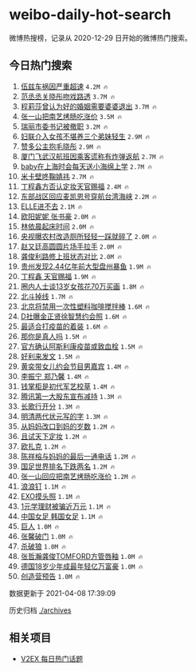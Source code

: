 # weibo-daily-hot-search

微博热搜榜，记录从 2020-12-29 日开始的微博热门搜索。

## 今日热门搜索

<!-- BEGIN -->

1. [伍兹车祸因严重超速](https://s.weibo.com/weibo?q=%E4%BC%8D%E5%85%B9%E8%BD%A6%E7%A5%B8%E5%9B%A0%E4%B8%A5%E9%87%8D%E8%B6%85%E9%80%9F&Refer=top) `4.2M 🔥`
1. [范丞丞关晓彤吻戏路透](https://s.weibo.com/weibo?q=%23%E8%8C%83%E4%B8%9E%E4%B8%9E%E5%85%B3%E6%99%93%E5%BD%A4%E5%90%BB%E6%88%8F%E8%B7%AF%E9%80%8F%23&Refer=top) `3.7M 🔥`
1. [程莉莎曾认为好的婚姻需要婆婆退出](https://s.weibo.com/weibo?q=%23%E7%A8%8B%E8%8E%89%E8%8E%8E%E6%9B%BE%E8%AE%A4%E4%B8%BA%E5%A5%BD%E7%9A%84%E5%A9%9A%E5%A7%BB%E9%9C%80%E8%A6%81%E5%A9%86%E5%A9%86%E9%80%80%E5%87%BA%23&Refer=top) `3.7M 🔥`
1. [张一山把南艺烤肠吃涨价](https://s.weibo.com/weibo?q=%E5%BC%A0%E4%B8%80%E5%B1%B1%E6%8A%8A%E5%8D%97%E8%89%BA%E7%83%A4%E8%82%A0%E5%90%83%E6%B6%A8%E4%BB%B7&Refer=top) `3.5M 🔥`
1. [瑞丽市委书记被撤职](https://s.weibo.com/weibo?q=%23%E7%91%9E%E4%B8%BD%E5%B8%82%E5%A7%94%E4%B9%A6%E8%AE%B0%E8%A2%AB%E6%92%A4%E8%81%8C%23&Refer=top) `3.2M 🔥`
1. [妇联介入女孩不堪养三个弟妹轻生](https://s.weibo.com/weibo?q=%23%E5%A6%87%E8%81%94%E4%BB%8B%E5%85%A5%E5%A5%B3%E5%AD%A9%E4%B8%8D%E5%A0%AA%E5%85%BB%E4%B8%89%E4%B8%AA%E5%BC%9F%E5%A6%B9%E8%BD%BB%E7%94%9F%23&Refer=top) `2.9M 🔥`
1. [赞多公主抱毛晓彤](https://s.weibo.com/weibo?q=%23%E8%B5%9E%E5%A4%9A%E5%85%AC%E4%B8%BB%E6%8A%B1%E6%AF%9B%E6%99%93%E5%BD%A4%23&Refer=top) `2.9M 🔥`
1. [厦门飞武汉航班因乘客谎称有炸弹返航](https://s.weibo.com/weibo?q=%23%E5%8E%A6%E9%97%A8%E9%A3%9E%E6%AD%A6%E6%B1%89%E8%88%AA%E7%8F%AD%E5%9B%A0%E4%B9%98%E5%AE%A2%E8%B0%8E%E7%A7%B0%E6%9C%89%E7%82%B8%E5%BC%B9%E8%BF%94%E8%88%AA%23&Refer=top) `2.7M 🔥`
1. [baby在上海时会每天送小海绵上学](https://s.weibo.com/weibo?q=%23baby%E5%9C%A8%E4%B8%8A%E6%B5%B7%E6%97%B6%E4%BC%9A%E6%AF%8F%E5%A4%A9%E9%80%81%E5%B0%8F%E6%B5%B7%E7%BB%B5%E4%B8%8A%E5%AD%A6%23&Refer=top) `2.7M 🔥`
1. [米卡壁咚鞠婧祎](https://s.weibo.com/weibo?q=%23%E7%B1%B3%E5%8D%A1%E5%A3%81%E5%92%9A%E9%9E%A0%E5%A9%A7%E7%A5%8E%23&Refer=top) `2.7M 🔥`
1. [丁程鑫方否认定妆天官赐福](https://s.weibo.com/weibo?q=%E4%B8%81%E7%A8%8B%E9%91%AB%E6%96%B9%E5%90%A6%E8%AE%A4%E5%AE%9A%E5%A6%86%E5%A4%A9%E5%AE%98%E8%B5%90%E7%A6%8F&Refer=top) `2.4M 🔥`
1. [东部战区回应麦凯恩号穿航台湾海峡](https://s.weibo.com/weibo?q=%E4%B8%9C%E9%83%A8%E6%88%98%E5%8C%BA%E5%9B%9E%E5%BA%94%E9%BA%A6%E5%87%AF%E6%81%A9%E5%8F%B7%E7%A9%BF%E8%88%AA%E5%8F%B0%E6%B9%BE%E6%B5%B7%E5%B3%A1&Refer=top) `2.2M 🔥`
1. [ELLE进不去](https://s.weibo.com/weibo?q=%23ELLE%E8%BF%9B%E4%B8%8D%E5%8E%BB%23&Refer=top) `2.1M 🔥`
1. [欧阳妮妮 张书豪](https://s.weibo.com/weibo?q=%E6%AC%A7%E9%98%B3%E5%A6%AE%E5%A6%AE%20%E5%BC%A0%E4%B9%A6%E8%B1%AA&Refer=top) `2.0M 🔥`
1. [林依晨起床时间](https://s.weibo.com/weibo?q=%23%E6%9E%97%E4%BE%9D%E6%99%A8%E8%B5%B7%E5%BA%8A%E6%97%B6%E9%97%B4%23&Refer=top) `2.0M 🔥`
1. [央视曝农村改造厕所轻轻一踩就碎了](https://s.weibo.com/weibo?q=%23%E5%A4%AE%E8%A7%86%E6%9B%9D%E5%86%9C%E6%9D%91%E6%94%B9%E9%80%A0%E5%8E%95%E6%89%80%E8%BD%BB%E8%BD%BB%E4%B8%80%E8%B8%A9%E5%B0%B1%E7%A2%8E%E4%BA%86%23&Refer=top) `2.0M 🔥`
1. [赵又廷高圆圆片场手拉手](https://s.weibo.com/weibo?q=%23%E8%B5%B5%E5%8F%88%E5%BB%B7%E9%AB%98%E5%9C%86%E5%9C%86%E7%89%87%E5%9C%BA%E6%89%8B%E6%8B%89%E6%89%8B%23&Refer=top) `2.0M 🔥`
1. [龚俊利路修上班状态对比](https://s.weibo.com/weibo?q=%23%E9%BE%9A%E4%BF%8A%E5%88%A9%E8%B7%AF%E4%BF%AE%E4%B8%8A%E7%8F%AD%E7%8A%B6%E6%80%81%E5%AF%B9%E6%AF%94%23&Refer=top) `2.0M 🔥`
1. [贵州发现2.44亿年前大型盘州暴鱼](https://s.weibo.com/weibo?q=%23%E8%B4%B5%E5%B7%9E%E5%8F%91%E7%8E%B02.44%E4%BA%BF%E5%B9%B4%E5%89%8D%E5%A4%A7%E5%9E%8B%E7%9B%98%E5%B7%9E%E6%9A%B4%E9%B1%BC%23&Refer=top) `1.9M 🔥`
1. [丁程鑫 天官赐福](https://s.weibo.com/weibo?q=%E4%B8%81%E7%A8%8B%E9%91%AB%20%E5%A4%A9%E5%AE%98%E8%B5%90%E7%A6%8F&Refer=top) `1.9M 🔥`
1. [圈内人士谈13岁女孩花70万买画](https://s.weibo.com/weibo?q=%23%E5%9C%88%E5%86%85%E4%BA%BA%E5%A3%AB%E8%B0%8813%E5%B2%81%E5%A5%B3%E5%AD%A9%E8%8A%B170%E4%B8%87%E4%B9%B0%E7%94%BB%23&Refer=top) `1.8M 🔥`
1. [北斗掉线](https://s.weibo.com/weibo?q=%E5%8C%97%E6%96%97%E6%8E%89%E7%BA%BF&Refer=top) `1.7M 🔥`
1. [北京将禁用一次性塑料咖啡搅拌棒](https://s.weibo.com/weibo?q=%E5%8C%97%E4%BA%AC%E5%B0%86%E7%A6%81%E7%94%A8%E4%B8%80%E6%AC%A1%E6%80%A7%E5%A1%91%E6%96%99%E5%92%96%E5%95%A1%E6%90%85%E6%8B%8C%E6%A3%92&Refer=top) `1.6M 🔥`
1. [D社曝金正贤徐智慧约会照](https://s.weibo.com/weibo?q=%23D%E7%A4%BE%E6%9B%9D%E9%87%91%E6%AD%A3%E8%B4%A4%E5%BE%90%E6%99%BA%E6%85%A7%E7%BA%A6%E4%BC%9A%E7%85%A7%23&Refer=top) `1.6M 🔥`
1. [最适合打疫苗的着装](https://s.weibo.com/weibo?q=%23%E6%9C%80%E9%80%82%E5%90%88%E6%89%93%E7%96%AB%E8%8B%97%E7%9A%84%E7%9D%80%E8%A3%85%23&Refer=top) `1.6M 🔥`
1. [那你是真人吗](https://s.weibo.com/weibo?q=%23%E9%82%A3%E4%BD%A0%E6%98%AF%E7%9C%9F%E4%BA%BA%E5%90%97%23&Refer=top) `1.5M 🔥`
1. [官方确认阿斯利康疫苗或致血栓](https://s.weibo.com/weibo?q=%23%E5%AE%98%E6%96%B9%E7%A1%AE%E8%AE%A4%E9%98%BF%E6%96%AF%E5%88%A9%E5%BA%B7%E7%96%AB%E8%8B%97%E6%88%96%E8%87%B4%E8%A1%80%E6%A0%93%23&Refer=top) `1.5M 🔥`
1. [好利来发文](https://s.weibo.com/weibo?q=%23%E5%A5%BD%E5%88%A9%E6%9D%A5%E5%8F%91%E6%96%87%23&Refer=top) `1.5M 🔥`
1. [黄奕带女儿约会节目男嘉宾](https://s.weibo.com/weibo?q=%23%E9%BB%84%E5%A5%95%E5%B8%A6%E5%A5%B3%E5%84%BF%E7%BA%A6%E4%BC%9A%E8%8A%82%E7%9B%AE%E7%94%B7%E5%98%89%E5%AE%BE%23&Refer=top) `1.4M 🔥`
1. [李振宁 郑乃馨](https://s.weibo.com/weibo?q=%E6%9D%8E%E6%8C%AF%E5%AE%81%20%E9%83%91%E4%B9%83%E9%A6%A8&Refer=top) `1.4M 🔥`
1. [钱掌柜是初代军艺校草](https://s.weibo.com/weibo?q=%23%E9%92%B1%E6%8E%8C%E6%9F%9C%E6%98%AF%E5%88%9D%E4%BB%A3%E5%86%9B%E8%89%BA%E6%A0%A1%E8%8D%89%23&Refer=top) `1.4M 🔥`
1. [腾讯第一大股东宣布减持](https://s.weibo.com/weibo?q=%E8%85%BE%E8%AE%AF%E7%AC%AC%E4%B8%80%E5%A4%A7%E8%82%A1%E4%B8%9C%E5%AE%A3%E5%B8%83%E5%87%8F%E6%8C%81&Refer=top) `1.3M 🔥`
1. [长歌行开分](https://s.weibo.com/weibo?q=%23%E9%95%BF%E6%AD%8C%E8%A1%8C%E5%BC%80%E5%88%86%23&Refer=top) `1.3M 🔥`
1. [明清两代状元写的字](https://s.weibo.com/weibo?q=%23%E6%98%8E%E6%B8%85%E4%B8%A4%E4%BB%A3%E7%8A%B6%E5%85%83%E5%86%99%E7%9A%84%E5%AD%97%23&Refer=top) `1.3M 🔥`
1. [从妈妈改口到妈的岁数](https://s.weibo.com/weibo?q=%23%E4%BB%8E%E5%A6%88%E5%A6%88%E6%94%B9%E5%8F%A3%E5%88%B0%E5%A6%88%E7%9A%84%E5%B2%81%E6%95%B0%23&Refer=top) `1.2M 🔥`
1. [且试天下定妆](https://s.weibo.com/weibo?q=%23%E4%B8%94%E8%AF%95%E5%A4%A9%E4%B8%8B%E5%AE%9A%E5%A6%86%23&Refer=top) `1.2M 🔥`
1. [欧扎克](https://s.weibo.com/weibo?q=%E6%AC%A7%E6%89%8E%E5%85%8B&Refer=top) `1.2M 🔥`
1. [陈祥榕与妈妈的最后一通电话](https://s.weibo.com/weibo?q=%23%E9%99%88%E7%A5%A5%E6%A6%95%E4%B8%8E%E5%A6%88%E5%A6%88%E7%9A%84%E6%9C%80%E5%90%8E%E4%B8%80%E9%80%9A%E7%94%B5%E8%AF%9D%23&Refer=top) `1.2M 🔥`
1. [国足世界排名下跌两名](https://s.weibo.com/weibo?q=%23%E5%9B%BD%E8%B6%B3%E4%B8%96%E7%95%8C%E6%8E%92%E5%90%8D%E4%B8%8B%E8%B7%8C%E4%B8%A4%E5%90%8D%23&Refer=top) `1.2M 🔥`
1. [张一山回应把南艺烤肠吃涨价](https://s.weibo.com/weibo?q=%E5%BC%A0%E4%B8%80%E5%B1%B1%E5%9B%9E%E5%BA%94%E6%8A%8A%E5%8D%97%E8%89%BA%E7%83%A4%E8%82%A0%E5%90%83%E6%B6%A8%E4%BB%B7&Refer=top) `1.2M 🔥`
1. [浪浪钉](https://s.weibo.com/weibo?q=%23%E6%B5%AA%E6%B5%AA%E9%92%89%23&Refer=top) `1.1M 🔥`
1. [EXO摸头照](https://s.weibo.com/weibo?q=%23EXO%E6%91%B8%E5%A4%B4%E7%85%A7%23&Refer=top) `1.1M 🔥`
1. [1元学理财被骗近万元](https://s.weibo.com/weibo?q=%231%E5%85%83%E5%AD%A6%E7%90%86%E8%B4%A2%E8%A2%AB%E9%AA%97%E8%BF%91%E4%B8%87%E5%85%83%23&Refer=top) `1.1M 🔥`
1. [中国女足 韩国女足](https://s.weibo.com/weibo?q=%E4%B8%AD%E5%9B%BD%E5%A5%B3%E8%B6%B3%20%E9%9F%A9%E5%9B%BD%E5%A5%B3%E8%B6%B3&Refer=top) `1.1M 🔥`
1. [巨人](https://s.weibo.com/weibo?q=%E5%B7%A8%E4%BA%BA&Refer=top) `1.0M 🔥`
1. [张馨破门](https://s.weibo.com/weibo?q=%E5%BC%A0%E9%A6%A8%E7%A0%B4%E9%97%A8&Refer=top) `1.0M 🔥`
1. [杀破狼](https://s.weibo.com/weibo?q=%E6%9D%80%E7%A0%B4%E7%8B%BC&Refer=top) `1.0M 🔥`
1. [张哲瀚龚俊TOMFORD方管唇釉](https://s.weibo.com/weibo?q=%E5%BC%A0%E5%93%B2%E7%80%9A%E9%BE%9A%E4%BF%8ATOMFORD%E6%96%B9%E7%AE%A1%E5%94%87%E9%87%89&Refer=top) `1.0M 🔥`
1. [德国18岁少年成最年轻亿万富豪](https://s.weibo.com/weibo?q=%E5%BE%B7%E5%9B%BD18%E5%B2%81%E5%B0%91%E5%B9%B4%E6%88%90%E6%9C%80%E5%B9%B4%E8%BD%BB%E4%BA%BF%E4%B8%87%E5%AF%8C%E8%B1%AA&Refer=top) `1.0M 🔥`
1. [创造营预告](https://s.weibo.com/weibo?q=%E5%88%9B%E9%80%A0%E8%90%A5%E9%A2%84%E5%91%8A&Refer=top) `1.0M 🔥`

数据更新于 2021-04-08 17:39:09

<!-- END -->

历史归档 [./archives](./archives)

## 相关项目

- [V2EX 每日热门话题](https://github.com/boojack/v2ex-daily-hot-topic)
